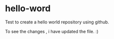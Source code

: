 # hello-word
Test to create a hello world repository using github.

To see the changes , i have updated the file. :)
